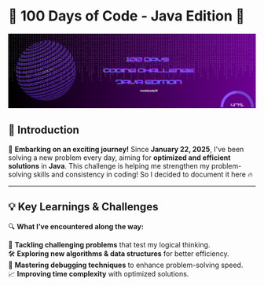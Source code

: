# 🚀 100 Days of Code - Java Edition 🚀

![Banner](https://raw.githubusercontent.com/maddyady10/100DaysCoding/main/Banner.png)


## 🎯 Introduction
🌟 **Embarking on an exciting journey!** Since **January 22, 2025**, I've been solving a new problem every day, aiming for **optimized and efficient solutions** in **Java**. This challenge is helping me strengthen my problem-solving skills and consistency in coding! So I decided to document it here 🔥

---

## 💡 Key Learnings & Challenges
🔍 **What I’ve encountered along the way:**

🚀 **Tackling challenging problems** that test my logical thinking.  
🛠 **Exploring new algorithms & data structures** for better efficiency.  
🐞 **Mastering debugging techniques** to enhance problem-solving speed.  
📈 **Improving time complexity** with optimized solutions.  

